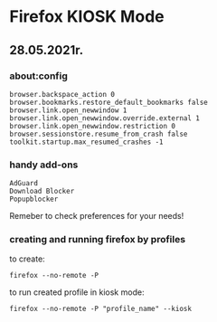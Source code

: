 # Firefox KIOSK Mode
## 28.05.2021r.

### about:config

```
browser.backspace_action 0
browser.bookmarks.restore_default_bookmarks false
browser.link.open_newwindow 1
browser.link.open_newwindow.override.external 1
browser.link.open_newwindow.restriction 0
browser.sessionstore.resume_from_crash false
toolkit.startup.max_resumed_crashes -1
```

### handy add-ons

```
AdGuard
Download Blocker
Popupblocker
```

Remeber to check preferences for your needs!

### creating and running firefox by profiles

to create:

```
firefox --no-remote -P
```

to run created profile in kiosk mode:

```
firefox --no-remote -P "profile_name" --kiosk
```
